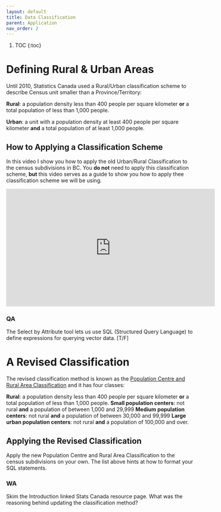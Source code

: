 ```yaml
---
layout: default
title: Data Classification
parent: Application
nav_order: 2
---
```



1. TOC
{:toc}



# Defining Rural & Urban Areas

Until 2010, Statistics Canada used a Rural/Urban classification scheme to describe Census unit smaller than a Province/Territory:

**Rural**: a population density less than 400 people per square kilometer **or** a total population of less than 1,000 people.

**Urban**: a unit with a population density at least 400 people per square kilometer **and** a total population of at least 1,000 people.


## How to Applying a Classification Scheme

In this video I show you how to apply the old Urban/Rural Classification to the census subdivisions in BC.  You **do not** need to apply this classification scheme, **but** this video serves as a guide to show you how to apply thee classification scheme we will be using.

<iframe width="560" height="315" src="https://www.youtube.com/embed/uMLtpB6Xjqc" title="YouTube video player" frameborder="0" allow="accelerometer; autoplay; clipboard-write; encrypted-media; gyroscope; picture-in-picture" allowfullscreen></iframe>

### QA

The Select by Attribute tool lets us use SQL (Structured Query Language) to define expressions for querying vector data. [T/F]


# A Revised Classification

The revised classification method is known as the [Population Centre and Rural Area Classification](https://www.statcan.gc.ca/eng/subjects/standard/pcrac/2016/introduction) and it has four classes:

**Rural**: a population density less than 400 people per square kilometer **or** a total population of less than 1,000 people.
**Small population centers**: not rural **and** a population of between 1,000 and 29,999
**Medium population centers**: not rural **and** a population of between 30,000 and 99,999
**Large urban population centers**: not rural **and** a population of 100,000 and over.


## Applying the Revised Classification

Apply the new Population Centre and Rural Area Classification to the census subdivisions on your own.  The list above hints at how to format your SQL statements.

### WA

Skim the Introduction linked Stats Canada resource page.  What was the reasoning behind updating the classification method?